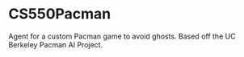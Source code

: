# CS550Pacman
Agent for a custom Pacman game to avoid ghosts. Based off the UC Berkeley Pacman AI Project.
